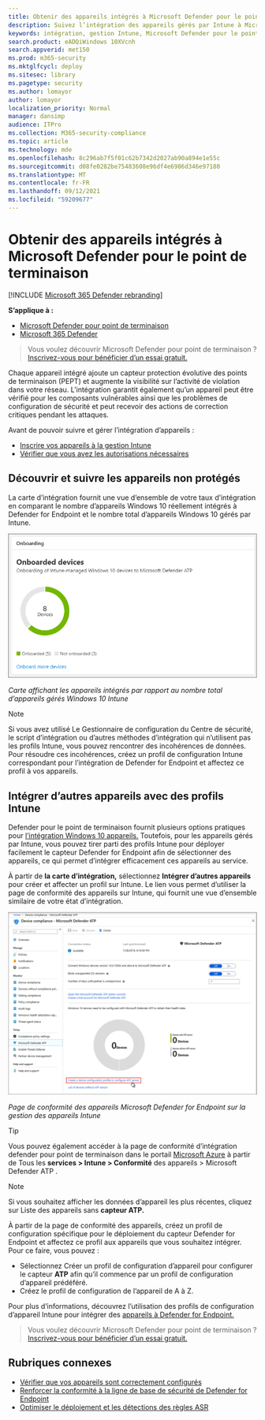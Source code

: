 ```yaml
---
title: Obtenir des appareils intégrés à Microsoft Defender pour le point de terminaison
description: Suivez l’intégration des appareils gérés par Intune à Microsoft Defender pour endpoint et augmentez le taux d’intégration.
keywords: intégration, gestion Intune, Microsoft Defender pour le point de terminaison, Microsoft Defender, Windows Defender, gestion de la configuration
search.product: eADQiWindows 10XVcnh
search.appverid: met150
ms.prod: m365-security
ms.mktglfcycl: deploy
ms.sitesec: library
ms.pagetype: security
ms.author: lomayor
author: lomayor
localization_priority: Normal
manager: dansimp
audience: ITPro
ms.collection: M365-security-compliance
ms.topic: article
ms.technology: mde
ms.openlocfilehash: 8c296ab7f5f01c62b7342d2027ab90a894e1e55c
ms.sourcegitcommit: d08fe0282be75483608e96df4e6986d346e97180
ms.translationtype: MT
ms.contentlocale: fr-FR
ms.lasthandoff: 09/12/2021
ms.locfileid: "59209677"
---
```

# <a name="get-devices-onboarded-to-microsoft-defender-for-endpoint"></a>Obtenir des appareils intégrés à Microsoft Defender pour le point de terminaison

[!INCLUDE [Microsoft 365 Defender rebranding](../../includes/microsoft-defender.md)]

**S’applique à :**
- [Microsoft Defender pour point de terminaison](https://go.microsoft.com/fwlink/p/?linkid=2154037)
- [Microsoft 365 Defender](https://go.microsoft.com/fwlink/?linkid=2118804)

> Vous voulez découvrir Microsoft Defender pour point de terminaison ? [Inscrivez-vous pour bénéficier d’un essai gratuit.](https://signup.microsoft.com/create-account/signup?products=7f379fee-c4f9-4278-b0a1-e4c8c2fcdf7e&ru=https://aka.ms/MDEp2OpenTrial?ocid=docs-wdatp-onboardconfigure-abovefoldlink)

Chaque appareil intégré ajoute un capteur protection évolutive des points de terminaison (PEPT) et augmente la visibilité sur l’activité de violation dans votre réseau. L’intégration garantit également qu’un appareil peut être vérifié pour les composants vulnérables ainsi que les problèmes de configuration de sécurité et peut recevoir des actions de correction critiques pendant les attaques.

Avant de pouvoir suivre et gérer l’intégration d’appareils :

- [Inscrire vos appareils à la gestion Intune](configure-machines.md#enroll-devices-to-intune-management)
- [Vérifier que vous avez les autorisations nécessaires](configure-machines.md#obtain-required-permissions)

## <a name="discover-and-track-unprotected-devices"></a>Découvrir et suivre les appareils non protégés

La  carte d’intégration fournit une vue d’ensemble de votre taux d’intégration en comparant le nombre d’appareils Windows 10 réellement intégrés à Defender for Endpoint et le nombre total d’appareils Windows 10 gérés par Intune.

![Carte d’intégration de gestion de la configuration des appareils.](images/secconmgmt_onboarding_card.png)

*Carte affichant les appareils intégrés par rapport au nombre total d’appareils gérés Windows 10 Intune*

> [!NOTE]
> Si vous avez utilisé Le Gestionnaire de configuration du Centre de sécurité, le script d’intégration ou d’autres méthodes d’intégration qui n’utilisent pas les profils Intune, vous pouvez rencontrer des incohérences de données. Pour résoudre ces incohérences, créez un profil de configuration Intune correspondant pour l’intégration de Defender for Endpoint et affectez ce profil à vos appareils.

## <a name="onboard-more-devices-with-intune-profiles"></a>Intégrer d’autres appareils avec des profils Intune

Defender pour le point de terminaison fournit plusieurs options pratiques pour [l’intégration Windows 10 appareils.](onboard-configure.md) Toutefois, pour les appareils gérés par Intune, vous pouvez tirer parti des profils Intune pour déployer facilement le capteur Defender for Endpoint afin de sélectionner des appareils, ce qui permet d’intégrer efficacement ces appareils au service.

À partir de **la carte d’intégration,** sélectionnez **Intégrer d’autres appareils** pour créer et affecter un profil sur Intune. Le lien vous permet d’utiliser la page de conformité des appareils sur Intune, qui fournit une vue d’ensemble similaire de votre état d’intégration.

![Page de conformité des appareils Microsoft Defender pour les points de terminaison sur la gestion des appareils Intune.](images/secconmgmt_onboarding_1deviceconfprofile.png)

*Page de conformité des appareils Microsoft Defender for Endpoint sur la gestion des appareils Intune*

> [!TIP]
> Vous pouvez également accéder à la page de conformité d’intégration defender pour point de terminaison dans le portail [Microsoft Azure](https://portal.azure.com/) à partir de Tous les **services > Intune > Conformité** des appareils > Microsoft Defender ATP .

> [!NOTE]
> Si vous souhaitez afficher les données d’appareil les plus récentes, cliquez sur Liste des appareils sans **capteur ATP.**

À partir de la page de conformité des appareils, créez un profil de configuration spécifique pour le déploiement du capteur Defender for Endpoint et affectez ce profil aux appareils que vous souhaitez intégrer. Pour ce faire, vous pouvez :

- Sélectionnez Créer un profil de configuration d’appareil pour configurer le capteur **ATP** afin qu’il commence par un profil de configuration d’appareil prédéféré.
- Créez le profil de configuration de l’appareil de A à Z.

Pour plus d’informations, découvrez l’utilisation des profils de configuration d’appareil Intune pour intégrer des [appareils à Defender for Endpoint.](/intune/advanced-threat-protection#onboard-devices-by-using-a-configuration-profile)

> Vous voulez découvrir Microsoft Defender pour point de terminaison ? [Inscrivez-vous pour bénéficier d’un essai gratuit.](https://signup.microsoft.com/create-account/signup?products=7f379fee-c4f9-4278-b0a1-e4c8c2fcdf7e&ru=https://aka.ms/MDEp2OpenTrial?ocid=docs-wdatp-onboardconfigure-belowfoldlink)

## <a name="related-topics"></a>Rubriques connexes

- [Vérifier que vos appareils sont correctement configurés](configure-machines.md)
- [Renforcer la conformité à la ligne de base de sécurité de Defender for Endpoint](configure-machines-security-baseline.md)
- [Optimiser le déploiement et les détections des règles ASR](configure-machines-asr.md)
